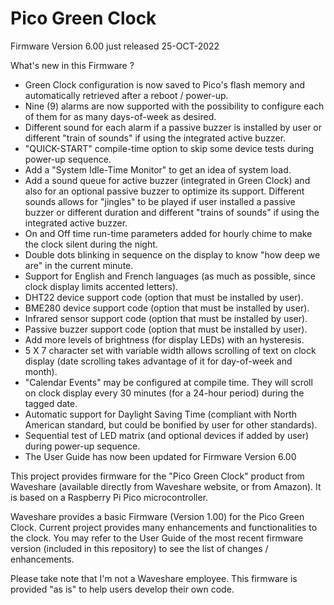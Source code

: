 # Pico Green Clock
Firmware Version 6.00 just released 25-OCT-2022

What's new in this Firmware ?

- Green Clock configuration is now saved to Pico's flash memory and automatically retrieved after a reboot / power-up.
- Nine (9) alarms are now supported with the possibility to configure each of them for as many days-of-week as desired.
- Different sound for each alarm if a passive buzzer is installed by user or different "train of sounds" if using the integrated active buzzer.
- "QUICK-START" compile-time option to skip some device tests during power-up sequence.
- Add a "System Idle-Time Monitor" to get an idea of system load.
- Add a sound queue for active buzzer (integrated in Green Clock) and also for an optional passive buzzer to optimize its support. Different sounds allows for "jingles" to be played if user installed a passive buzzer or different duration and different "trains of sounds" if using the integrated active buzzer.
- On and Off time run-time parameters added for hourly chime to make the clock silent during the night.
- Double dots blinking in sequence on the display to know "how deep we are" in the current minute.
- Support for English and French languages (as much as possible, since clock display limits accented letters).
- DHT22 device support code (option that must be installed by user).
- BME280 device support code (option that must be installed by user).
- Infrared sensor support code (option that must be installed by user).
- Passive buzzer support code (option that must be installed by user).
- Add more levels of brightness (for display LEDs) with an hysteresis.
- 5 X 7 character set with variable width allows scrolling of text on clock display (date scrolling takes advantage of it for day-of-week and month).
- "Calendar Events" may be configured at compile time. They will scroll on clock display every 30 minutes (for a 24-hour period) during the tagged date.
- Automatic support for Daylight Saving Time (compliant with North American standard, but could be bonified by user for other standards).
- Sequential test of LED matrix (and optional devices if added by user) during power-up sequence.
- The User Guide has now been updated for Firmware Version 6.00

This project provides firmware for the "Pico Green Clock" product from Waveshare (available directly from Waveshare website, or from Amazon).
It is based on a Raspberry Pi Pico microcontroller.

Waveshare provides a basic Firmware (Version 1.00) for the Pico Green Clock. Current project provides many enhancements and functionalities to the clock.
You may refer to the User Guide of the most recent firmware version (included in this repository) to see the list of changes / enhancements.

Please take note that I'm not a Waveshare employee. This firmware is provided "as is" to help users develop their own code.
